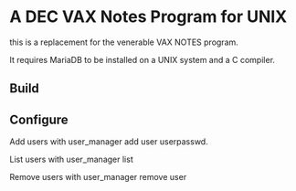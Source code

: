A DEC VAX Notes Program for UNIX
================================

this is a replacement for the venerable VAX NOTES program. 

It requires MariaDB to be installed on a UNIX system and a C compiler. 

Build
-----

Configure
---------

Add users with user_manager add user userpasswd. 

List users with user_manager list

Remove users with user_manager remove user
